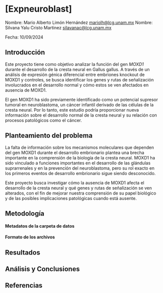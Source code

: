 # [Expneuroblast]

Nombre: Mario Alberto Limón Hernández mariolh@lcg.unam.mx
Nombre: Silvana Yalu Cristo Martinez silavanac@lcg.unam.mx

Fecha:  10/09/2024


## Introducción

Este proyecto tiene como objetivo analizar la función del gen *MOXD1* durante el desarrollo de la cresta neural en Gallus gallus. A través de un análisis de expresión génica diferencial entre embriones knockout de MOXD1 y controles, se busca identificar los genes y rutas de señalización involucrados en el desarrollo normal y cómo estos se ven afectados en ausencia de MOXD1.

El gen MOXD1 ha sido previamente identificado como un potencial supresor tumoral en neuroblastoma, un cáncer infantil derivado de las células de la cresta neural. Por lo tanto, este estudio podría proporcionar nueva información sobre el desarrollo normal de la cresta neural y su relación con procesos patológicos como el cáncer.


## Planteamiento del problema

La falta de información sobre los mecanismos moleculares que dependen del gen MOXD1 durante el desarrollo embrionario plantea una brecha importante en la comprensión de la biología de la cresta neural. MOXD1 ha sido vinculado a funciones importantes en el desarrollo de las glándulas suprarrenales y en la prevención del neuroblastoma, pero su rol exacto en los primeros eventos de desarrollo embrionario sigue siendo desconocido.

Este proyecto busca investigar cómo la ausencia de MOXD1 afecta el desarrollo de la cresta neural y qué genes y rutas de señalización se ven alterados, con el fin de mejorar nuestra comprensión de su papel biológico y de las posibles implicaciones patológicas cuando está ausente.


## Metodología

<!-- [Identificar y describir los diferentes datos de entrada con los que se cuenta, así como de dónde fueron descargados, el formato de los mismos, y las columnas con las que cuenta. Especificar si se utilizará un servidor en particular para trabajar, o herramientas para el desarrollo de la solución del análsis. Formular las preguntas biológicas que se busca resolver con el análisis de los datos para determinar las tareas a realizar por cada una de ellas.]


### A. Servidor y software

> Servidor: 

> Usuario: 

> Software: 

### B. Datos de Entrada 

Entendiendo los archivos de datos 

Los datos de entrada fueron descargados desde NCBI y se encuentran en RUTA DE LA CARPETA.

```
|-- data
|   |-- coli_genomic.fna
|   |-- coli.gff
|   |-- coli_protein.fna
|   |-- directorio.txt
|   `-- flagella_genes.txt
```
-->

#### Metadatos de la carpeta de datos

<!-- 
> Versión/Identificador del genoma:  NC_000913.3

> Fecha de descarga: dd/mm/aaaa

>| Archivo | Descripción  | Tipo |
|:--      |:--           |:--  |
| coli_genomic.fna  | Secuencia de nucleotidos de E. coli  | Formato FastA |
| coli.gff.   | Anotación del genoma de E. coli  | Formato gff |
| coli_protein.faa | Secuencia de aminoacidos de las proteinas de E. coli | formato FastA|
| flagella_genes.txt | Genes con función relacionada al flagello en E. coli | lista |
| directorio.txt. | Archivo con nombres de personas | lista |

-->

#### Formato de los archivos

<!-- 

- `coli_genomic.fna` : formato FastA


```
>NC_000913.3 Escherichia coli str. K-12 substr. MG1655, complete genome
AGCTTTTCATTCTGACTGCAACGGGCAATATGTCTCTGTGTGGATTAAAAAAAGAGTGTCTGATAGCAGCTTCTGAACTG
GTTACCTGCCGTGAGTAAATTAAAATTTTATTGACTTAGGTCACTAAATACTTTAACCAATATAGGCATAGCGCACAGAC
AGATAAAAATTACAGAGTACACAACATCCATGAAACGCATTAGCACCACCATTACCACCACCATCACCATTACCACAGGT
```

Formato: 

> a. La primera línea es información de la secuencia. Primero viene el identificador del genoma.

> b. Después vienen varias líneas con la secuencia de nuclótidos del genoma completo.



- `coli.gff`: anotación de features en el genoma


El contenido del archivo es:

```
##gff-version 3
#!gff-spec-version 1.21
#!processor NCBI annotwriter
#!genome-build ASM584v2
#!genome-build-accession NCBI_Assembly:GCF_000005845.2
##sequence-region NC_000913.3 1 4641652
##species https://www.ncbi.nlm.nih.gov/Taxonomy/Browser/wwwtax.cgi?id=511145

NC_000913.3     RefSeq  region  1       4641652 .       +       .       ID=NC_000913.3:1.>
NC_000913.3     RefSeq  gene    190     255     .       +       .       ID=gene-b0001;Dbx>
NC_000913.3     RefSeq  CDS     190     255     .       +       0       ID=cds-NP_414542.>
NC_000913.3     RefSeq  gene    337     2799    .       +       .       ID=gene-b0002;Dbx>
NC_000913.3     RefSeq  CDS     337     2799    .       +       0       ID=cds-NP_414543.>

```

Formato: 

> a. Es un formato gff tabular, es decir, cada dato es separado por tabulador.
> 
> b. Cada renglón en el formato gff es una elemento genético anotado en el genoma, que se le denomina `feature`, éstos features pueden ser genes, secuencias de inserción, promotores, sitios de regulación, todo aquello que este codificado en el DNA y ocupe una región en el genoma de  E. coli.

> c. Los atributos de cada columna par cada elemento genético son

>```
1. seqname. Nombre del cromosoma
2. source. Nombre del programa que generó ese elemento
3. feature. Tipo de elemento
4. start. Posición de inicio
5. end. Posición de final
6. score. Un valor de punto flotante
7. strand. La cadena (+ , - )
8. frame. Marco de lectura
9.  attribute. Pares tag-value, separados por coma, que proveen información adicional
```


#### Preguntas de investigación
> ¿Pregunta X?
Respuesta: Describir el trabajo que implica o pasos a seguir para resolver esta pregunta.



-->


## Resultados
 

<!-- ### X. Pregunta 

Archivo(s):     

Algoritmo: 

1. 

Solución: Describir paso a paso la solución, incluyendo los comandos correspondientes

```bash

```

-->




## Análisis y Conclusiones

 <!-- Describir todo lo que descubriste en este análisis -->


## Referencias
<!-- Registrar todas las referencias consultadas. Se sugiere formato APA. Ejemplo:
 
 [1] Frederick R. Blattner et al., The Complete Genome Sequence of <i>Escherichia coli</i> K-12.Science277,1453-1462(1997).DOI:10.1126/science.277.5331.1453
 
 -->
